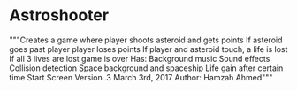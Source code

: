 # Astroshooter

"""Creates a game where player shoots asteroid and gets points
If asteroid goes past player player loses points
If player and asteroid touch, a life is lost
If all 3 lives are lost game is over
Has:
Background music
Sound effects
Collision detection
Space background and spaceship
Life gain after certain time
Start Screen
Version .3
March 3rd, 2017
Author: Hamzah Ahmed"""
